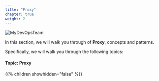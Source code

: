 ```yaml
---
title: "Proxy"
chapter: true
weight: 2
---
```


![MyDevOpsTeam](/images/MyDevOpsTeam-Logo.png?width=20pc)

In this section, we will walk you through of **Proxy**, concepts and patterns.

Specifically, we will walk you through the following topics:

#### Topic: Proxy

{{% children showhidden="false" %}}
